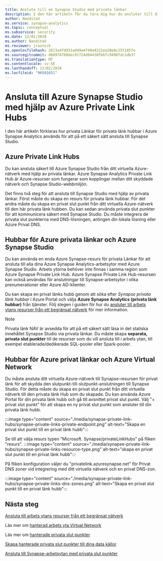 ```yaml
---
title: Ansluta till en Synapse Studio med privata länkar
description: I den här artikeln får du lära dig hur du ansluter till din Azure Synapse Studio med privata länkar
author: NanditaV
ms.service: synapse-analytics
ms.topic: conceptual
ms.subservice: security
ms.date: 12/01/2020
ms.author: NanditaV
ms.reviewer: jrasnick
ms.openlocfilehash: 2613a4fd931ad49a4f40a4221ea20e8c25f185fe
ms.sourcegitcommit: d60976768dec91724d94430fb6fc9498fdc1db37
ms.translationtype: MT
ms.contentlocale: sv-SE
ms.lasthandoff: 12/02/2020
ms.locfileid: "96501651"
---
```

# <a name="connect-to-azure-synapse-studio-using-azure-private-link-hubs"></a>Ansluta till Azure Synapse Studio med hjälp av Azure Private Link Hubs 

I den här artikeln förklaras hur privata Länkar för privata länk hubbar i Azure Synapse Analytics används för att på ett säkert sätt ansluta till Synapse Studio. 

## <a name="azure-private-link-hubs"></a>Azure Private Link Hubs 
Du kan ansluta säkert till Azure Synapse Studio från ditt virtuella Azure-nätverk med hjälp av privata länkar. Azure Synapse Analytics Private Link Hub är Azure-resurser som fungerar som kopplingar mellan ditt skyddade nätverk och Synapse Studio-webbmiljön. 

Det finns två steg för att ansluta till Synapse Studio med hjälp av privata länkar. Först måste du skapa en resurs för privata länk hubbar. För det andra måste du skapa en privat slut punkt från ditt virtuella Azure-nätverk till den här privata länk hubben. Du kan sedan använda privata slut punkter för att kommunicera säkert med Synapse Studio. Du måste integrera de privata slut punkterna med DNS-lösningen, antingen din lokala lösning eller Azure Privat DNS. 

## <a name="azure-private-links-hubs-and-azure-synapse-studio"></a>Hubbar för Azure privata länkar och Azure Synapse Studio
Du kan använda en enda Azure Synapse-resurs för privata Länkar för att ansluta till alla dina Azure Synapse Analytics-arbetsytor med Azure Synapse Studio. Arbets ytorna behöver inte finnas i samma region som Azure Synapse Private Link Hub. Azure Synapse Private Link Hub-resursen kan också användas för anslutningar till Synapse-arbetsytor i olika prenumerationer eller Azure AD-klienter.

Du kan skapa en privat länks hubb genom att söka efter *Synapse privata länk hubbar* i Azure Portal och välja **Azure Synapse Analytics (privata länk hubbar)** från tjänster. Följ stegen i guiden för hur du [ansluter till arbets ytans resurser från ett begränsat nätverk](./how-to-connect-to-workspace-from-restricted-network.md) för mer information.

>[!NOTE]
>Privata länk NAV är avsedda för att på ett säkert sätt läsa in det statiska innehållet Synapse Studio via privata länkar. Du måste skapa **separata, privata slut punkter** till de resurser som du vill ansluta till i arbets ytan, till exempel etablerade/dedikerade SQL-pooler eller Spark-pooler. 

## <a name="azure-private-links-hubs-and-azure-virtual-network"></a>Hubbar för Azure privat länkar och Azure Virtual Network
Du måste ansluta ditt virtuella Azure-nätverk till Synapse-resursen för privat länk för att skydda den slutpunkt-till-slutpunkt-anslutningen till Synapse Studio. För detta måste du skapa en privat slut punkt från ditt virtuella nätverk till den privata länk Hub som du skapade. Du kan använda Azure Portal för din privata länk hubb och gå till avsnittet privat slut punkt. Välj "+ privat slut punkt" för att skapa en ny privat slut punkt som ansluter till din privata länk hubb.

:::image type="content" source="./media/synapse-private-link-hubs/synapse-private-links-private-endpoint.png" alt-text="Skapa en privat slut punkt till en privat länk hubb":::

Se till att välja resurs typen "Microsoft. Synapse/privateLinkHubs" på fliken "resurs". :::image type="content" source="./media/synapse-private-link-hubs/synapse-private-links-resource-type.png" alt-text="skapa en privat slut punkt till en privat länk hubb":::

På fliken konfiguration väljer du "privatelink.azuresynapse.net" för Privat DNS zoner vid integrering med ditt virtuella nätverk och en privat DNS-zon.

:::image type="content" source="./media/synapse-private-link-hubs/synapse-private-links-dns-zones.png" alt-text="Skapa en privat slut punkt till en privat länk hubb":::

## <a name="next-steps"></a>Nästa steg

[Ansluta till arbets ytans resurser från ett begränsat nätverk](./how-to-connect-to-workspace-from-restricted-network.md)

Läs mer om [hanterad arbets yta Virtual Network](./synapse-workspace-managed-vnet.md)

Läs mer om [hanterade privata slut punkter](./synapse-workspace-managed-private-endpoints.md)

[Skapa hanterade privata slut punkter till dina data källor](./how-to-create-managed-private-endpoints.md)

[Ansluta till Synapse-arbetsytan med privata slut punkter](./how-to-connect-to-workspace-with-private-links.md)

